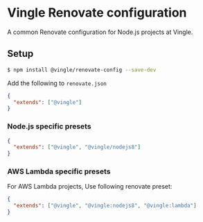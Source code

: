 # Vingle Renovate configuration

A common Renovate configuration for Node.js projects at Vingle.

## Setup

```bash
$ npm install @vingle/renovate-config --save-dev
```

Add the following to `renovate.json`

```json
{
  "extends": ["@vingle"]
}
```


### Node.js specific presets

```json
{
  "extends": ["@vingle", "@vingle/nodejs8"]
}
``` 


### AWS Lambda specific presets

For AWS Lambda projects, Use following renovate preset:

```json
{
  "extends": ["@vingle", "@vingle:nodejs8", "@vingle:lambda"]
}
```

